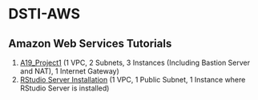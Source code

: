 # DSTI-AWS
## Amazon Web Services Tutorials

1. [A19_Project1](./A19_Project1_Readme.md) (1 VPC, 2 Subnets,  3 Instances (Including Bastion Server and NAT), 1 Internet Gateway)
2. [RStudio Server Installation](./RServerStudio.md) (1 VPC, 1 Public Subnet, 1 Instance where RStudio Server is installed)
